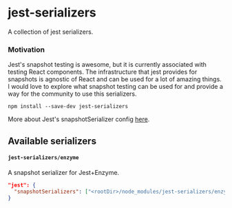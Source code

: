 # jest-serializers

A collection of jest serializers.

### Motivation

Jest's snapshot testing is awesome, but it is currently associated with testing React components. The infrastructure that jest provides for snapshots is agnostic of React and can be used for a lot of amazing things. I would love to explore what snapshot testing can be used for and provide a way for the community to use this serializers.

```
npm install --save-dev jest-serializers
```

More about Jest's snapshotSerializer config [here](http://facebook.github.io/jest/docs/configuration.html#snapshotserializers-array-string).

## Available serializers

#### `jest-serializers/enzyme`

A snapshot serializer for Jest+Enzyme.

```json
"jest": {
  "snapshotSerializers": ["<rootDir>/node_modules/jest-serializers/enzyme"]
}
```
